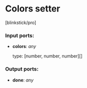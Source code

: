 # Colors setter

[blinkstick/pro]

### Input ports:

* __colors__: _any_

    type: [number, number, number][]



### Output ports:

* __done__: _any_




